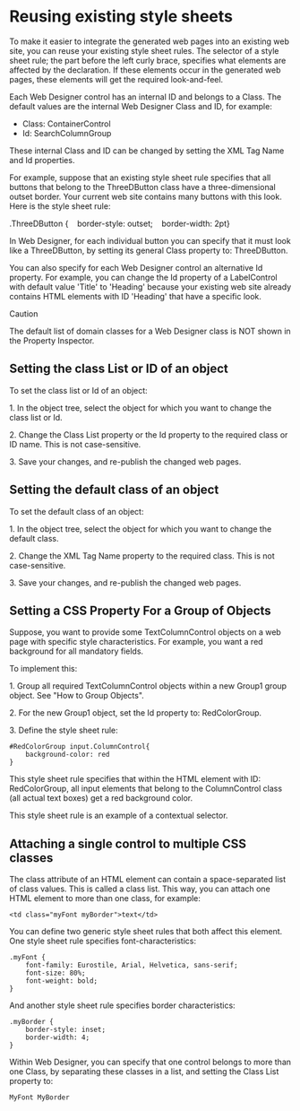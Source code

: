 # Reusing existing style sheets

To make it easier to integrate the generated web pages into an existing web site, you can reuse your existing style sheet rules. The selector of a style sheet rule; the part before the left curly brace, specifies what elements are affected by the declaration. If these elements occur in the generated web pages, these elements will get the required look-and-feel.

Each Web Designer control has an internal ID and belongs to a Class. The default values are the internal Web Designer Class and ID, for example:

- Class: ContainerControl
- Id: SearchColumnGroup

These internal Class and ID can be changed by setting the XML Tag Name and Id properties.

For example, suppose that an existing style sheet rule specifies that all buttons that belong to the ThreeDButton class have a three-dimensional outset border. Your current web site contains many buttons with this look. Here is the style sheet rule:

.ThreeDButton {    border-style: outset;    border-width: 2pt}

In Web Designer, for each individual button you can specify that it must look like a ThreeDButton, by setting its general Class property to: ThreeDButton.

You can also specify for each Web Designer control an alternative Id property. For example, you can change the Id property of a LabelControl with default value 'Title' to 'Heading' because your existing web site already contains HTML elements with ID 'Heading' that have a specific look.

> [!CAUTION]
> The default list of domain classes for a Web Designer class is NOT shown in the Property Inspector.

## Setting the class List or ID of an object

To set the class list or Id of an object:

1. In the object tree, select the object for which you want to change the class list or Id.

2. Change the Class List property or the Id property to the required class or ID name. This is not case-sensitive.

3. Save your changes, and re-publish the changed web pages.

## Setting the default class of an object

To set the default class of an object:

1. In the object tree, select the object for which you want to change the default class.

2. Change the XML Tag Name property to the required class. This is not case-sensitive.

3. Save your changes, and re-publish the changed web pages.

## Setting a CSS Property For a Group of Objects

Suppose, you want to provide some TextColumnControl objects on a web page with specific style characteristics. For example, you want a red background for all mandatory fields.

To implement this:

1. Group all required TextColumnControl objects within a new Group1 group object. See "How to Group Objects".

2. For the new Group1 object, set the Id property to: RedColorGroup.

3. Define the style sheet rule:

```language-css
#RedColorGroup input.ColumnControl{
    background-color: red
}
```

This style sheet rule specifies that within the HTML element with ID: RedColorGroup, all input elements that belong to the ColumnControl class (all actual text boxes) get a red background color.

This style sheet rule is an example of a contextual selector.

## Attaching a single control to multiple CSS classes

The class attribute of an HTML element can contain a space-separated list of class values. This is called a class list. This way, you can attach one HTML element to more than one class, for example:

```
<td class="myFont myBorder">text</td>
```

You can define two generic style sheet rules that both affect this <td> element. One style sheet rule specifies font-characteristics:

```language-css
.myFont {
    font-family: Eurostile, Arial, Helvetica, sans-serif;
    font-size: 80%;
    font-weight: bold;
}
```

And another style sheet rule specifies border characteristics:

```language-css
.myBorder {
    border-style: inset;
    border-width: 4;
}
```

Within Web Designer, you can specify that one control belongs to more than one Class, by separating these classes in a list, and setting the Class List property to:

```
MyFont MyBorder
```